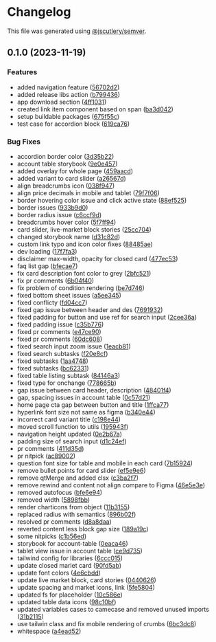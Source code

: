 # Changelog

This file was generated using [@jscutlery/semver](https://github.com/jscutlery/semver).

## 0.1.0 (2023-11-19)


### Features

* added navigation feature ([56702d2](https://github.com/deriv-com/deriv-com-v2/commit/56702d2bac2e9c081ca7f986fead7f50f53723e4))
* added release libs action ([b799436](https://github.com/deriv-com/deriv-com-v2/commit/b7994362021f5da9c1d02cd995c8ee0bd8c353a7))
* app download section ([4ff1031](https://github.com/deriv-com/deriv-com-v2/commit/4ff1031d35dd7764e62c8546f966a7c0cc0f530d))
* created link item  component based on span ([ba3d042](https://github.com/deriv-com/deriv-com-v2/commit/ba3d042dfa61204c2b8963d691c9863578aa8484))
* setup buildable packages ([675f55c](https://github.com/deriv-com/deriv-com-v2/commit/675f55c6b1d1984596a664306deab038383a9f31))
* test case for accordion block ([619ca76](https://github.com/deriv-com/deriv-com-v2/commit/619ca760731d68c97bde770d5ac2079ed912d0ee))


### Bug Fixes

* accordion border color ([3d35b22](https://github.com/deriv-com/deriv-com-v2/commit/3d35b227c99507e79ad270c6af947390eafe5732))
* account table storybook ([9e0e457](https://github.com/deriv-com/deriv-com-v2/commit/9e0e4573ea170bc429db272f4191e58ae7964e97))
* added overlay for whole page ([459aacd](https://github.com/deriv-com/deriv-com-v2/commit/459aacdf5798f04a7686ba5e70b80b50d07227db))
* added variant to card slider ([a26567d](https://github.com/deriv-com/deriv-com-v2/commit/a26567de29a51c990a2091bb08462891e5182246))
* align breadcrumbs icon ([038f947](https://github.com/deriv-com/deriv-com-v2/commit/038f947fb5c69273401114cda12b99dea4f87218))
* align price decimals in mobile and tablet ([79f7f06](https://github.com/deriv-com/deriv-com-v2/commit/79f7f0604e1b2105bc6f2261b9fae4003cfa716f))
* border hovering color issue and click active state ([88ef525](https://github.com/deriv-com/deriv-com-v2/commit/88ef5259b07fc6483bd77f105c1122076f2f3751))
* border issues ([933b9d0](https://github.com/deriv-com/deriv-com-v2/commit/933b9d005e7a26abc08f16b768c1fc0486875bc8))
* border radius issue ([c6ccf9d](https://github.com/deriv-com/deriv-com-v2/commit/c6ccf9d201fb0ed0b1b93843281599af8b9ada28))
* breadcrumbs hover color ([5f7ff94](https://github.com/deriv-com/deriv-com-v2/commit/5f7ff9425f1b60813730a560a5bb064cc6ad4831))
* card slider, live-market block stories ([25cc704](https://github.com/deriv-com/deriv-com-v2/commit/25cc704421db1360a5a8992a064d62e9fa812155))
* changed storybook name ([d31c82d](https://github.com/deriv-com/deriv-com-v2/commit/d31c82def324e02dd3ef3371759a738d925a3628))
* custom link typo and icon color fixes ([88485ae](https://github.com/deriv-com/deriv-com-v2/commit/88485aea8611aa4f240dbfb7f8a5704b76d98fa3))
* dev loading ([17f7fa3](https://github.com/deriv-com/deriv-com-v2/commit/17f7fa39a9507c909041a8f15fca86d33c298a42))
* disclaimer max-width, opacity for closed card ([477ec53](https://github.com/deriv-com/deriv-com-v2/commit/477ec539980ebf0f1578c0139f25514b76eb5d6e))
* faq list gap ([bfecae7](https://github.com/deriv-com/deriv-com-v2/commit/bfecae76d5a3468f0cc3273471b6d492a2c18ef3))
* fix card description font color to grey ([2bfc521](https://github.com/deriv-com/deriv-com-v2/commit/2bfc5213fc10eaa4addb42af9631270f7a583daa))
* fix pr comments ([6b04f40](https://github.com/deriv-com/deriv-com-v2/commit/6b04f4087a435739230175ad06c6609313791f81))
* fix problem of condition rendering ([be7d746](https://github.com/deriv-com/deriv-com-v2/commit/be7d746348f6a9f3ca76e87dcfbb6dfd9792361d))
* fixed bottom sheet issues ([a5ee345](https://github.com/deriv-com/deriv-com-v2/commit/a5ee3455c2b73cb5e919dac7a74067020f127ed4))
* fixed conflicty ([fd04cc7](https://github.com/deriv-com/deriv-com-v2/commit/fd04cc741e2c3e0337615f56861158d912913447))
* fixed gap issue between header and des ([7691932](https://github.com/deriv-com/deriv-com-v2/commit/7691932a2dc3bd543d7356ff8730b3ab314593ba))
* fixed padding for button and use ref for search input ([2cee36a](https://github.com/deriv-com/deriv-com-v2/commit/2cee36ad79b9dbce3a47682181839bd6e1810512))
* fixed padding issue ([c35b776](https://github.com/deriv-com/deriv-com-v2/commit/c35b77655e10b36aee3f7ce3e59e632db9030382))
* fixed pr comments ([e47ce90](https://github.com/deriv-com/deriv-com-v2/commit/e47ce90878d985e33ad3ac335d9f4a67a0be073b))
* fixed pr comments ([60dc608](https://github.com/deriv-com/deriv-com-v2/commit/60dc60886ac1b1cb1b18a3acc9eb31c2e18a2cea))
* fixed search input zoom issue ([1eacb81](https://github.com/deriv-com/deriv-com-v2/commit/1eacb81a72539e3bfd697367a86f5a04cd78baf6))
* fixed search subtasks ([f20e8cf](https://github.com/deriv-com/deriv-com-v2/commit/f20e8cffefebf9ab90238c0405c859d57bb3e70d))
* fixed subtasks ([1aa4748](https://github.com/deriv-com/deriv-com-v2/commit/1aa474825adfeb0def4e2d17da4db22ce22e5ce8))
* fixed subtasks ([bc62331](https://github.com/deriv-com/deriv-com-v2/commit/bc623315c57baab1ddf69913f1d6e67f34726981))
* fixed table listing subtask ([84146a3](https://github.com/deriv-com/deriv-com-v2/commit/84146a39c5d75982fc17691cf19271fbff22dd6a))
* fixed type for onchange ([778665b](https://github.com/deriv-com/deriv-com-v2/commit/778665b55180e886530c5a33b9fc7a174d9dfe2f))
* gap issue between card header, description ([48401f4](https://github.com/deriv-com/deriv-com-v2/commit/48401f4df18a852b5c01d73a6f59ee28bac61c75))
* gap, spacing issues in account table ([0c57d21](https://github.com/deriv-com/deriv-com-v2/commit/0c57d2171d1c9474a831dc5632bd28b5d9105ca4))
* home page cta gap between button and title ([1ffca77](https://github.com/deriv-com/deriv-com-v2/commit/1ffca7753b11d0d449025307eaf9493792c35770))
* hyperlink font size not same as figma ([b340e44](https://github.com/deriv-com/deriv-com-v2/commit/b340e44385d75ff4ded735720e1d674b1e6d7ff4))
* incorrect card variant title ([c198e44](https://github.com/deriv-com/deriv-com-v2/commit/c198e44f8f762cfc5f821a97d4aedf5532c73d06))
* moved scroll function to utils ([195943f](https://github.com/deriv-com/deriv-com-v2/commit/195943f4784e171c55002c2bcc9c2e5d4cbb7419))
* navigation height updated ([0e2b67a](https://github.com/deriv-com/deriv-com-v2/commit/0e2b67a911ac4dbd16aba0286191a8ce4016c823))
* padding size of search input ([d1c24ef](https://github.com/deriv-com/deriv-com-v2/commit/d1c24ef392104cf985a8220aa57d98f644e77787))
* pr comments ([411d35d](https://github.com/deriv-com/deriv-com-v2/commit/411d35d701e2d05aca8e9188557d64b744fb9474))
* pr nitpick ([ac89002](https://github.com/deriv-com/deriv-com-v2/commit/ac89002776f516b6af391f5a3490b50a119b240a))
* question font size for table and mobile in each card ([7b15924](https://github.com/deriv-com/deriv-com-v2/commit/7b15924141bac1412a870bb998264c42dc1f05a0))
* remove bullet points for card slider ([ef5e9e6](https://github.com/deriv-com/deriv-com-v2/commit/ef5e9e635d37c5854a79c1d09caf82edbc2b614b))
* remove qtMerge and added clsx ([c3ba2f7](https://github.com/deriv-com/deriv-com-v2/commit/c3ba2f70b0593b9664e0b446990c16e37cff17ad))
* remove rewind and content not align compare to Figma ([46e5e3e](https://github.com/deriv-com/deriv-com-v2/commit/46e5e3e54d0e5cfc43dc24ffb84df8d287b6a2b8))
* removed autofocus ([bfe6e94](https://github.com/deriv-com/deriv-com-v2/commit/bfe6e946d8acc4ce441baddd01470e28b9dcf68f))
* removed width ([5898fbb](https://github.com/deriv-com/deriv-com-v2/commit/5898fbb5498d52e1bbff1ef1e0b50aa9453df95a))
* render charticons from object ([11b3155](https://github.com/deriv-com/deriv-com-v2/commit/11b3155d1faafa880ef1465c78bf77b049fa1c34))
* replaced radius with semantics ([896b02f](https://github.com/deriv-com/deriv-com-v2/commit/896b02f5617d00c8d1858884eecf2118b14a0439))
* resolved pr comments ([d8a8daa](https://github.com/deriv-com/deriv-com-v2/commit/d8a8daad4d7e20ac9913652eb5acf84196dd0c23))
* reverted content less block gap size ([189a19c](https://github.com/deriv-com/deriv-com-v2/commit/189a19c9c3ace37245e150521f8df69f0c598d12))
* some nitpicks ([c1b56ed](https://github.com/deriv-com/deriv-com-v2/commit/c1b56ed4c6d0fa7b742332a4f34fd616a109f36e))
* storybook for account-table ([0eaca46](https://github.com/deriv-com/deriv-com-v2/commit/0eaca4615a4a0744d359e1c3ea5d0d1f6b1c8c77))
* tablet view issue in account table ([ce9d735](https://github.com/deriv-com/deriv-com-v2/commit/ce9d73561dafc046669b7d3c3184188d55f9b821))
* tailwind config for libraries ([6ccc015](https://github.com/deriv-com/deriv-com-v2/commit/6ccc01563ec7a538945b90b6ca8d11e0cf984a2d))
* update closed marlet card ([90fd5ab](https://github.com/deriv-com/deriv-com-v2/commit/90fd5abee4d60e38fa47920ad224fd0b85c957ea))
* update font colors ([4e6cbdd](https://github.com/deriv-com/deriv-com-v2/commit/4e6cbdd054982667fbfa443b9678d2c3f78f2f6e))
* update live market block, card stories ([0440626](https://github.com/deriv-com/deriv-com-v2/commit/04406262eb41fc3c2991c592fe8b7e8a2c30fc45))
* update spacing and market icons, link ([5fe5804](https://github.com/deriv-com/deriv-com-v2/commit/5fe5804d0dfb21b241977ec35f14fe9ce394fb7f))
* updated fs for placeholder ([10c586e](https://github.com/deriv-com/deriv-com-v2/commit/10c586eedd4965fb5126a84904305b9e2acb1873))
* updated table data icons ([98c10bf](https://github.com/deriv-com/deriv-com-v2/commit/98c10bf5412c3ea576e59f008261b89c460bc877))
* updated variables cases to camecase and removed unused imports ([31b2115](https://github.com/deriv-com/deriv-com-v2/commit/31b2115889394d4f36dffe82e445ad9ad8226e73))
* use tailwin class and fix mobile rendering of crumbs ([6bc3dc8](https://github.com/deriv-com/deriv-com-v2/commit/6bc3dc801d3cb404ce2a0dcd0c0f7014403f7146))
* whitespace ([a4ead52](https://github.com/deriv-com/deriv-com-v2/commit/a4ead52ebec02392bb839895f075fb5335f2445a))

